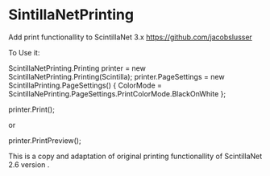 # SintillaNetPrinting
Add print functionallity to ScintillaNet 3.x https://github.com/jacobslusser

To Use it:

ScintillaNetPrinting.Printing printer = new ScintillaNetPrinting.Printing(Scintilla);
printer.PageSettings = new ScintillaPrinting.PageSettings() 
{ 
    ColorMode = ScintillaNePrinting.PageSettings.PrintColorMode.BlackOnWhite 
};

printer.Print();

or

printer.PrintPreview();

This is a copy and adaptation of original printing functionallity of ScintillaNet 2.6 version .
